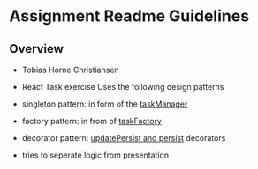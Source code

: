 # Assignment Readme Guidelines

## Overview

- Tobias Horne Christiansen
- React Task exercise
Uses the following design patterns

- singleton pattern: in form of the [taskManager](./assignment/src/lib/persistence.ts)
- factory pattern: in from of [taskFactory](./assignment/src/lib/taskFactory.ts)
- decorator pattern: [updatePersist and persist](./assignment/src/lib/persistence.ts) decorators
- tries to seperate logic from presentation
